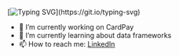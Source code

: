 [![Typing SVG](https://readme-typing-svg.demolab.com?font=Fira+Code&pause=1000&color=4CF719&background=FFFFFF00&width=500&lines=Hi%2C+welcome+to+the+profile.;Moaz+is+the+name%2C+development+is+the+game.)](https://git.io/typing-svg)

- 🔭 I’m currently working on CardPay
- 🌱 I’m currently learning about data frameworks
- 📫 How to reach me: [LinkedIn](https://www.linkedin.com/in/malikmmoaz/)
<!--
**TheHotatoPotato/TheHotatoPotato** is a ✨ _special_ ✨ repository because its `README.md` (this file) appears on your GitHub profile.

Here are some ideas to get you started:

- 🔭 I’m currently working on ...
- 🌱 I’m currently learning ...
- 👯 I’m looking to collaborate on ...
- 🤔 I’m looking for help with ...
- 💬 Ask me about ...
- 📫 How to reach me: ...
- 😄 Pronouns: ...
- ⚡ Fun fact: ...
-->
